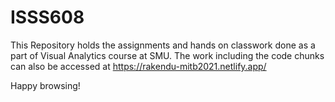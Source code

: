 # ISSS608

This Repository holds the assignments and hands on classwork done as a part of Visual Analytics course at SMU. The work including the code chunks can also be accessed at 
https://rakendu-mitb2021.netlify.app/

Happy browsing!

